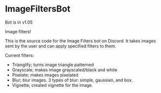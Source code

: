 # ImageFiltersBot

Bot is in v1.05

Image filters!

This is the source code for the Image Filters bot on Discord. It takes images sent by the user and can apply specified filters to them.

Current filters:
- Trianglify; turns image triangle patterned
- Grayscale; makes image grayscaled/black and white
- Pixelate; makes images pixelated
- Blur; blur images. 3 types of blur: simple, gaussian, and box.
- Vignette; created vignette for the image.
